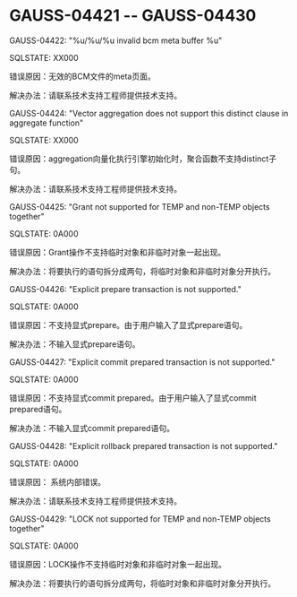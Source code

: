 # GAUSS-04421 -- GAUSS-04430

GAUSS-04422: "%u/%u/%u invalid bcm meta buffer %u"

SQLSTATE: XX000

错误原因：无效的BCM文件的meta页面。

解决办法：请联系技术支持工程师提供技术支持。

GAUSS-04424: "Vector aggregation does not support this distinct clause in aggregate function"

SQLSTATE: XX000

错误原因：aggregation向量化执行引擎初始化时，聚合函数不支持distinct子句。

解决办法：请联系技术支持工程师提供技术支持。

GAUSS-04425: "Grant not supported for TEMP and non-TEMP objects together"

SQLSTATE: 0A000

错误原因：Grant操作不支持临时对象和非临时对象一起出现。

解决办法：将要执行的语句拆分成两句，将临时对象和非临时对象分开执行。

GAUSS-04426: "Explicit prepare transaction is not supported."

SQLSTATE: 0A000

错误原因：不支持显式prepare。由于用户输入了显式prepare语句。

解决办法：不输入显式prepare语句。

GAUSS-04427: "Explicit commit prepared transaction is not supported."

SQLSTATE: 0A000

错误原因：不支持显式commit prepared。由于用户输入了显式commit prepared语句。

解决办法：不输入显式commit prepared语句。

GAUSS-04428: "Explicit rollback prepared transaction is not supported."

SQLSTATE: 0A000

错误原因： 系统内部错误。

解决办法：请联系技术支持工程师提供技术支持。

GAUSS-04429: "LOCK not supported for TEMP and non-TEMP objects together"

SQLSTATE: 0A000

错误原因：LOCK操作不支持临时对象和非临时对象一起出现。

解决办法：将要执行的语句拆分成两句，将临时对象和非临时对象分开执行。
